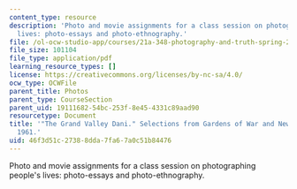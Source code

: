 ```yaml
---
content_type: resource
description: 'Photo and movie assignments for a class session on photographing people''s
  lives: photo-essays and photo-ethnography.'
file: /ol-ocw-studio-app/courses/21a-348-photography-and-truth-spring-2008/46f3d51c27388dda7fa67a0c51b84476_MIT21A_348S08_dani.pdf
file_size: 101104
file_type: application/pdf
learning_resource_types: []
license: https://creativecommons.org/licenses/by-nc-sa/4.0/
ocw_type: OCWFile
parent_title: Photos
parent_type: CourseSection
parent_uid: 19111682-54bc-253f-8e45-4331c89aad90
resourcetype: Document
title: '"The Grand Valley Dani." Selections from Gardens of War and New Guinea Photographs,
  1961.'
uid: 46f3d51c-2738-8dda-7fa6-7a0c51b84476
---
```

Photo and movie assignments for a class session on photographing people's lives: photo-essays and photo-ethnography.